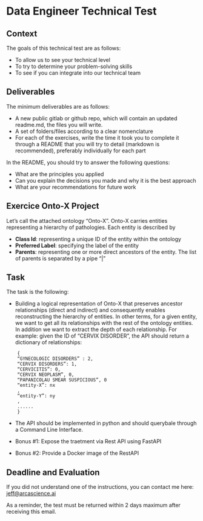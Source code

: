 # Data Engineer Technical Test

## Context
The goals of this technical test are as follows:
- To allow us to see your technical level
- To try to determine your problem-solving skills
- To see if you can integrate into our technical team

## Deliverables
The minimum deliverables are as follows:
- A new public gitlab or github repo, which will contain an updated readme.md, the files you will write.
- A set of folders/files according to a clear nomenclature
- For each of the exercises, write the time it took you to complete it through a README that you will try to detail (markdown is recommended), preferably individually for each part

In the README, you should try to answer the following questions:
- What are the principles you applied
- Can you explain the decisions you made and why it is the best approach
- What are your recommendations for future work

## Exercice Onto-X Project
Let’s call the attached ontology “Onto-X”. Onto-X carries entities representing a hierarchy of
pathologies. Each entity is described by
- **Class Id**: representing a unique ID of the entity within the ontology
- **Preferred Label**: specifying the label of the entity
- **Parents**: representing one or more direct ancestors of the entity. The list of parents is
separated by a pipe “|”

## Task
The task is the following:
- Building a logical representation of Onto-X that preserves ancestor relationships (direct and indirect) and consequently enables reconstructing the hierarchy of entities. In other terms, for a given entity, we want to get all its relationships with the rest of the ontology entities. In addition we want to extract the depth of each relationship. For example: given the ID of “CERVIX DISORDER”, the API should return a dictionary of relationships:

```
    {
    “GYNECOLOGIC DISORDERS” : 2,
    “CERVIX DISORDERS”: 1,
    “CERVICITIS”: 0,
    “CERVIX NEOPLASM”, 0,
    “PAPANICOLAU SMEAR SUSPICIOUS”, 0
    “entity-X”: nx
    ,
    “entity-Y”: ny
    ,
    ......
    }
```
- The API should be implemented in python and should querybale through a Command Line Interface.

- Bonus #1: Expose the traetment via Rest API using FastAPI

- Bonus #2: Provide a Docker image of the RestAPI


## Deadline and Evaluation

If you did not understand one of the instructions, you can contact me here: jeff@arcascience.ai

As a reminder, the test must be returned within 2 days maximum after receiving this email.